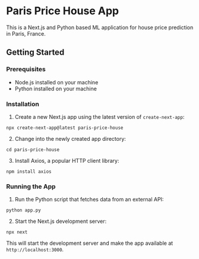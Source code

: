**Paris Price House App**
==========================

This is a Next.js and Python based ML application for house price prediction in Paris, France.

**Getting Started**
---------------

### Prerequisites

* Node.js installed on your machine
* Python installed on your machine

### Installation

1. Create a new Next.js app using the latest version of `create-next-app`:
```
npx create-next-app@latest paris-price-house
```
2. Change into the newly created app directory:
```
cd paris-price-house
```
3. Install Axios, a popular HTTP client library:
```
npm install axios
```

### Running the App

1. Run the Python script that fetches data from an external API:
```
python app.py
```
2. Start the Next.js development server:
```
npx next
```
This will start the development server and make the app available at `http://localhost:3000`.

